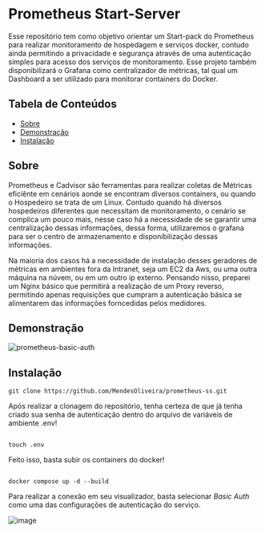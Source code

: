 # Prometheus Start-Server

Esse repositório tem como objetivo orientar um Start-pack do Prometheus para realizar monitoramento de hospedagem e serviços docker, contudo ainda permitindo a privacidade e segurança através de uma autenticação simples para acesso dos serviços de monitoramento. Esse projeto também disponibilizará o Grafana como centralizador de métricas, tal qual um Dashboard a ser utilizado para monitorar containers do Docker.

## Tabela de Conteúdos

- [Sobre](#sobre)
- [Demonstração](#demonstração)
- [Instalação](#instalação)

## Sobre

Prometheus e Cadvisor são ferramentas para realizar coletas de Métricas eficiênte em cenários aonde se encontram diversos containers, ou quando o Hospedeiro se trata de um Linux. Contudo quando há diversos hospedeiros diferentes que necessitam de monitoramento, o cenário se complica um pouco mais, nesse caso há a necessidade de se garantir uma centralização dessas informações, dessa forma, utilizaremos o grafana para ser o centro de armazenamento e disponibilização dessas informações.

Na maioria dos casos há a necessidade de instalação desses geradores de métricas em ambientes fora da Intranet, seja um EC2 da Aws, ou uma outra máquina na núvem, ou em um outro ip externo. Pensando nisso, preparei um Nginx básico que permitirá a realização de um Proxy reverso, permitindo apenas requisições que cumpram a autenticação básica se alimentarem das informações forncedidas pelos medidores.

## Demonstração

![prometheus-basic-auth](https://github.com/MendesOliveira/prometheus-ss/assets/109288244/36062de7-fabc-4d87-b5ce-f6fc824ec4d6)

## Instalação

```
git clone https://github.com/MendesOliveira/prometheus-ss.git
``` 

Após realizar a clonagem do repositório, tenha certeza de que já tenha criado sua senha de autenticação dentro do arquivo de variáveis de ambiente .env!

```

touch .env

```

Feito isso, basta subir os containers do docker!

```

docker compose up -d --build

```

Para realizar a conexão em seu visualizador, basta selecionar *Basic Auth* como uma das configurações de autenticação do serviço.

![image](https://github.com/MendesOliveira/prometheus-ss/assets/109288244/360a25c8-f790-4ac2-b807-733ea87f7252)



